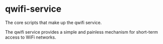 qwifi-service
=============

The core scripts that make up the qwifi service.

The qwifi service provides a simple and painless mechanism for short-term access to WiFi networks.

